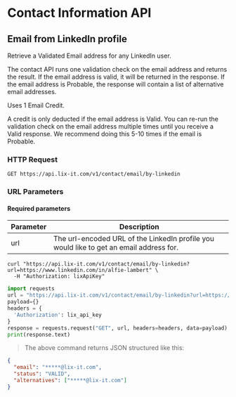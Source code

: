 # Contact Information API

## Email from LinkedIn profile

Retrieve a Validated Email address for any LinkedIn user. 

The contact API runs one validation check on the email address and returns the result. If the email address is valid, it will be returned in the response. If the email address is Probable, the response will contain a list of alternative email addresses.

<aside class="notice"> Uses 1 Email Credit.</aside>

A credit is only deducted if the email address is Valid. You can re-run the validation check on the email address multiple times until you receive a Valid response. We recommend doing this 5-10 times if the email is Probable.

### HTTP Request

`GET https://api.lix-it.com/v1/contact/email/by-linkedin`

### URL Parameters

#### Required parameters

Parameter | Description
--------- | -----------
url       | The url-encoded URL of the LinkedIn profile you would like to get an email address for.


```shell
curl "https://api.lix-it.com/v1/contact/email/by-linkedin?url=https://www.linkedin.com/in/alfie-lambert" \
  -H "Authorization: lixApiKey"
```

```python
import requests
url = "https://api.lix-it.com/v1/contact/email/by-linkedin?url=https://www.linkedin.com/in/alfie-lambert"
payload={}
headers = {
  'Authorization': lix_api_key
}
response = requests.request("GET", url, headers=headers, data=payload)
print(response.text)
```

> The above command returns JSON structured like this:
```json
{
  "email": "*****@lix-it.com",
  "status": "VALID",
  "alternatives": ["*****@lix-it.com"]
}
```